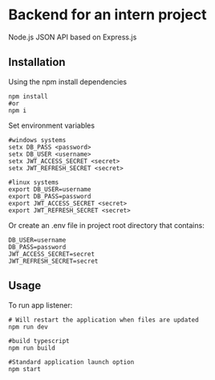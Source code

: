 # Backend for an intern project

Node.js JSON API based on Express.js

## Installation
Using the npm install dependencies
```shell
npm install
#or
npm i
```
Set environment variables
```shell
#windows systems
setx DB_PASS <password>
setx DB_USER <username>
setx JWT_ACCESS_SECRET <secret>
setx JWT_REFRESH_SECRET <secret>

#linux systems
export DB_USER=username
export DB_PASS=password
export JWT_ACCESS_SECRET <secret>
export JWT_REFRESH_SECRET <secret>
```
Or create an .env file in project root directory that contains:
```shell
DB_USER=username
DB_PASS=password
JWT_ACCESS_SECRET=secret
JWT_REFRESH_SECRET=secret
```

## Usage
To run app listener:
```shell
# Will restart the application when files are updated
npm run dev

#build typescript
npm run build  

#Standard application launch option
npm start
```

